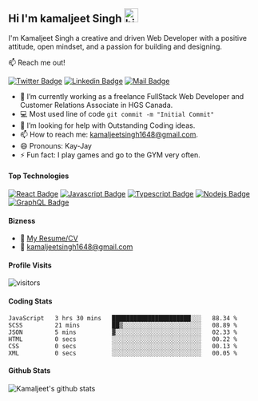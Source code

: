 ## Hi I'm kamaljeet Singh <img src="https://user-images.githubusercontent.com/1303154/88677602-1635ba80-d120-11ea-84d8-d263ba5fc3c0.gif" width="28px" alt="hi">

I'm Kamaljeet Singh a creative and driven Web Developer with a positive attitude, open mindset, and a passion for building and designing.


:mailbox: Reach me out!

[![Twitter Badge](https://img.shields.io/badge/-@kayy_zayy-1ca0f1?style=flat&labelColor=1ca0f1&logo=twitter&logoColor=white&link=https://twitter.com/kayy_zayy)](https://twitter.com/kayy_zayy)
 [![Linkedin Badge](https://img.shields.io/badge/-kamaljeet-0e76a8?style=flat&labelColor=0e76a8&logo=linkedin&logoColor=white)](https://www.linkedin.com/in/kamaljeet-singh-a88221223/) [![Mail Badge](https://img.shields.io/badge/-kamaljeet-c0392b?style=flat&labelColor=c0392b&logo=gmail&logoColor=white)](mailto:kamaljeetsingh1648@gmail.com)



- 🔭 I’m currently working as a freelance FullStack Web Developer and Customer Relations Associate in HGS Canada.
- :computer: Most used line of code `git commit -m "Initial Commit"`
- 🤔 I’m looking for help with Outstanding Coding ideas.
- 📫 How to reach me: kamaljeetsingh1648@gmail.com.
- 😄 Pronouns: Kay-Jay
- ⚡ Fun fact: I play games and go to the GYM very often.

#### Top Technologies



[![React Badge](https://img.shields.io/badge/-React-61DBFB?style=for-the-badge&labelColor=black&logo=react&logoColor=61DBFB)](#) [![Javascript Badge](https://img.shields.io/badge/-Javascript-F0DB4F?style=for-the-badge&labelColor=black&logo=javascript&logoColor=F0DB4F)](#) [![Typescript Badge](https://img.shields.io/badge/-Typescript-007acc?style=for-the-badge&labelColor=black&logo=typescript&logoColor=007acc)](#) [![Nodejs Badge](https://img.shields.io/badge/-Nodejs-3C873A?style=for-the-badge&labelColor=black&logo=node.js&logoColor=3C873A)](#) [![GraphQL Badge](https://img.shields.io/badge/-GraphQl-e535ab?style=for-the-badge&labelColor=black&logo=node.js&logoColor=e535ab)](#)


#### Bizness
- :paperclip: [My Resume/CV](https://github.com/kamaljeet31/kamaljeet31/blob/master/resume/Kamaljeet%20Resume.pdf)
- :email: kamaljeetsingh1648@gmail.com


#### Profile Visits 

![visitors](https://visitor-badge.glitch.me/badge?page_id=kamaljeet31.kamaljeet31)


#### Coding Stats

<!--START_SECTION:waka-->

```text
JavaScript   3 hrs 30 mins   ██████████████████████░░░   88.34 %
SCSS         21 mins         ██▒░░░░░░░░░░░░░░░░░░░░░░   08.89 %
JSON         5 mins          ▓░░░░░░░░░░░░░░░░░░░░░░░░   02.33 %
HTML         0 secs          ░░░░░░░░░░░░░░░░░░░░░░░░░   00.22 %
CSS          0 secs          ░░░░░░░░░░░░░░░░░░░░░░░░░   00.13 %
XML          0 secs          ░░░░░░░░░░░░░░░░░░░░░░░░░   00.05 %
```

<!--END_SECTION:waka-->

#### Github Stats

![Kamaljeet's github stats](https://github-readme-stats.vercel.app/api?username=kamaljeet31&count_private=true&theme=tokyonight&hide=contribs,prs)

</details>


